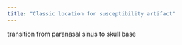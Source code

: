 ```yaml
---
title: "Classic location for susceptibility artifact"
---
```

transition from paranasal sinus to skull base

